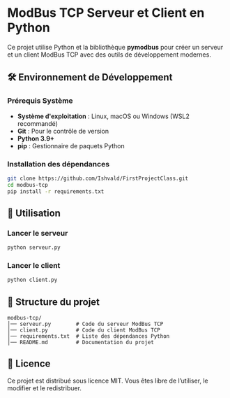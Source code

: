 # ModBus TCP Serveur et Client en Python

Ce projet utilise Python et la bibliothèque **pymodbus** pour créer un serveur et un client ModBus TCP avec des outils de développement modernes.

## 🛠️ Environnement de Développement

### Prérequis Système
- **Système d'exploitation** : Linux, macOS ou Windows (WSL2 recommandé)
- **Git** : Pour le contrôle de version
- **Python 3.9+**
- **pip** : Gestionnaire de paquets Python

### Installation des dépendances
```bash
git clone https://github.com/Ishvald/FirstProjectClass.git
cd modbus-tcp
pip install -r requirements.txt
```

## 🚀 Utilisation

### Lancer le serveur
```bash
python serveur.py
```

### Lancer le client
```bash
python client.py
```

## 📂 Structure du projet
```
modbus-tcp/
│── serveur.py        # Code du serveur ModBus TCP
│── client.py         # Code du client ModBus TCP
│── requirements.txt  # Liste des dépendances Python
│── README.md         # Documentation du projet
```

## 📜 Licence
Ce projet est distribué sous licence MIT. Vous êtes libre de l’utiliser, le modifier et le redistribuer.

